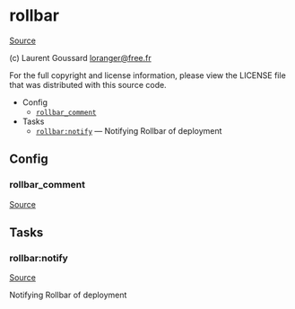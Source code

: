 <!-- DO NOT EDIT THIS FILE! -->
<!-- Instead edit contrib/rollbar.php -->
<!-- Then run bin/docgen -->

# rollbar

[Source](/contrib/rollbar.php)

(c) Laurent Goussard <loranger@free.fr>

For the full copyright and license information, please view the LICENSE
file that was distributed with this source code.


* Config
  * [`rollbar_comment`](#rollbar_comment)
* Tasks
  * [`rollbar:notify`](#rollbar:notify) — Notifying Rollbar of deployment

## Config
### rollbar_comment
[Source](/contrib/rollbar.php#L12)




## Tasks
### rollbar:notify
[Source](/contrib/rollbar.php#L15)

Notifying Rollbar of deployment



